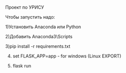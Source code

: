 Проект по УРИСУ

Чтобы запустить надо:

1)Установить Anaconda или Python

2)Добавить Anaconda3\Scripts

3)pip install -r requirements.txt

4) set FLASK_APP=app  - for windows (Linux EXPORT)

5) flask run
